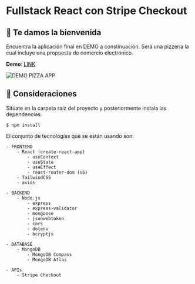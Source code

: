 # Fullstack React con Stripe Checkout

## 👋 Te damos la bienvenida

Encuentra la aplicación final en DEMO a constinuación. Será una pizzería la cual incluye una propuesta de comercio electrónico.

**Demo**: [LINK](https://escuelafrontend-pizza-mikenieva.netlify.app)

![DEMO PIZZA APP](./docs/demo.gif)


## 🚧 Consideraciones

Sitúate en la carpeta raíz del proyecto y posteriormente instala las dependencias.

```
$ npm install
```

El conjunto de tecnologías que se están usando son:

```
- FRONTEND
	- React (create-react-app)
		- useContext
		- useState
		- useEffect
		- react-router-dom (v6)
	- TailwindCSS
	- axios

- BACKEND
	- Node.js
		- express
		- express-validator
		- mongoose
		- jsonwebtoken
		- cors
		- dotenv
		- bcryptjs

- DATABASE
	- MongoDB
		- MongoDB Compass
		- MongoDB Atlas

- APIs
	- Stripe Checkout
```

